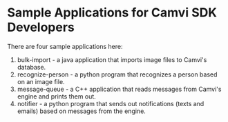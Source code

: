# Sample Applications for Camvi SDK Developers

There are four sample applications here:

1. bulk-import - a java application that imports image files to Camvi's database.
2. recognize-person - a python program that recognizes a person based on an image file.
3. message-queue - a C++ application that reads messages from Camvi's engine and prints them out.
4. notifier - a python program that sends out notifications (texts and emails) based on messages from the engine.


